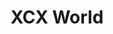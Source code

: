 ---
title: XCX World
alt: A concept vinyl for an unreleased album.
worked: 2025-01-19 -> 2025-02-25
tags: ['post', 'music', 'reformatting', 'concepts']
image: '/assets/projects/XCX_World_B_low.jpg'
accent: '#3981c4'
---